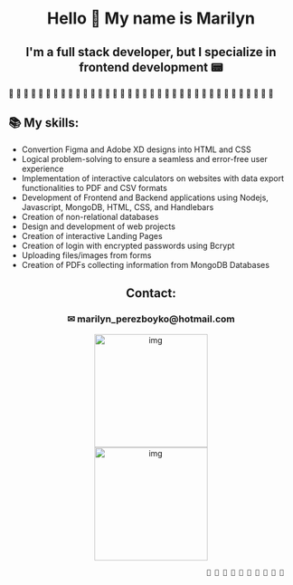 <div align="center">
  <h1>Hello 👋 My name is Marilyn</<h1>
    <h2>I'm a full stack developer, but I specialize in frontend development 📟</h2>
</div>

🌺 🌺 🌺 🌺 🌺 🌺 🌺 🌺 🌺 🌺 🌺 🌺 🌺 🌺 🌺 🌺 🌺 🌺 🌺 🌺 🌺 🌺 🌺 🌺 🌺 🌺 🌺 🌺 🌺 🌺 🌺 🌺 🌺 🌺 🌺 🌺 
  
<div align="left">
  <h2>📚 My skills: </h2>
    <ul align="left">
      <li>Convertion Figma and Adobe XD designs into HTML and CSS</li>
      <li>Logical problem-solving to ensure a seamless and error-free user experience</li>
      <li>Implementation of interactive calculators on websites with data export functionalities to PDF and CSV formats</li>
      <li>Development of Frontend and Backend applications using Nodejs, Javascript, MongoDB, HTML, CSS, and Handlebars</li>
      <li>Creation of non-relational databases</li>
      <li>Design and development of web projects</li>
      <li>Creation of interactive Landing Pages</li>
      <li>Creation of login with encrypted passwords using Bcrypt</li>
      <li>Uploading files/images from forms</li>
      <li>Creation of PDFs collecting information from MongoDB Databases</li>
    </lu>
</div>

<div align="center">
  <h2>Contact:</<h2>
    <h3>✉ marilyn_perezboyko@hotmail.com</h3>
</div>


<div align="center">
  <img align="center" alt="img" src="https://cdn.picrew.me/shareImg/org/202304/1955517_qgrL0z5A.png" height="200" width="200">
</div>
  
  <div align="center">
  <img align="center" alt="img" src="https://cdn.picrew.me/shareImg/org/202304/1342558_wMGp36q7.png" height="200" width="200">
</div>
  

 
                                                     🌺 🌺 🌺 🌺 🌺 🌺 🌺 🌺 🌺 🌺
                                                  


 

